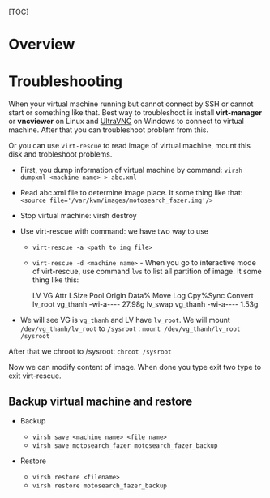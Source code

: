 [TOC]

# Overview

# Troubleshooting
When your virtual machine running but cannot connect by SSH or cannot start or something like that. Best way to troubleshoot is install **virt-manager** or **vncviewer** on Linux and [UltraVNC](http://www.uvnc.com/downloads.html) on Windows to connect to virtual machine. After that you can troubleshoot problem from this.

Or you can use `virt-rescue` to read image of virtual machine, mount this disk and trobleshoot problems.

- First, you dump information of virtual machine by command: `virsh dumpxml <machine name> > abc.xml`
- Read abc.xml file to determine image place. It some thing like that:  `<source file='/var/kvm/images/motosearch_fazer.img'/>`
- Stop virtual machine: virsh destroy <machine name>
- Use virt-rescue with command: we have two way to use
	+ `virt-rescue -a <path to img file>`
	+ `virt-rescue -d <machine name>`
​- When you go to interactive mode of virt-rescue, use command `lvs` to list all partition of image. It some thing like this:

		LV      VG       Attr      LSize  Pool Origin Data%  Move Log Cpy%Sync Convert
		  lv_root vg_thanh -wi-a---- 27.98g
		  lv_swap vg_thanh -wi-a----  1.53g

- We will see VG is `vg_thanh` and LV have `lv_root`. We will mount `/dev/vg_thanh/lv_root` to `/sysroot` : `mount /dev/vg_thanh/lv_root /sysroot`

After that we chroot to /sysroot: `chroot /sysroot`

Now we can modify content of image. When done you type exit two type to exit virt-rescue.

## Backup virtual machine and restore
- Backup
	+ `virsh save <machine name> <file name>`
	+ `virsh save motosearch_fazer motosearch_fazer_backup`

- Restore
	+ `virsh restore <filename>`
	+ `virsh restore motosearch_fazer_backup`